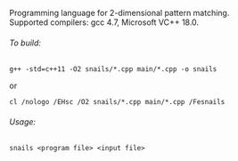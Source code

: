 Programming language for 2-dimensional pattern matching. <br/>
Supported compilers: gcc 4.7, Microsoft VC++ 18.0. 

<h6>To build:</h6>

    g++ -std=c++11 -O2 snails/*.cpp main/*.cpp -o snails
    
or

    cl /nologo /EHsc /O2 snails/*.cpp main/*.cpp /Fesnails

<h6>Usage:</h6>

    snails <program file> <input file>
